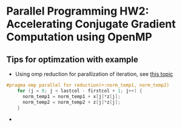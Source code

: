 # Parallel Programming HW2: Accelerating Conjugate Gradient Computation  using OpenMP

## Tips for optimzation with example

* Using omp reduction for parallization of iteration, see [this topic](https://blog.csdn.net/gengshenghong/article/details/7000685)
```c
#pragma omp parallel for reduction(+:norm_temp1, norm_temp2)
    for (j = 0; j < lastcol - firstcol + 1; j++) {
      norm_temp1 = norm_temp1 + x[j]*z[j];
      norm_temp2 = norm_temp2 + z[j]*z[j];
    }
```

* 